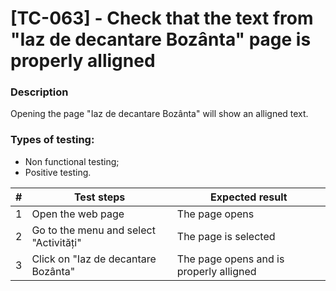 # **[TC-063] - Check that the text from "Iaz de decantare Bozânta" page is properly alligned**

### **Description**

Opening the page "Iaz de decantare Bozânta" will show an alligned text.

### **Types of testing:**

- Non functional testing;
- Positive testing.

| #   | **Test steps**                         | **Expected result**                     |
| --- | -------------------------------------- | --------------------------------------- |
| 1   | Open the web page                      | The page opens                          |
| 2   | Go to the menu and select "Activități" | The page is selected                    |
| 3   | Click on "Iaz de decantare Bozânta"    | The page opens and is properly alligned |
